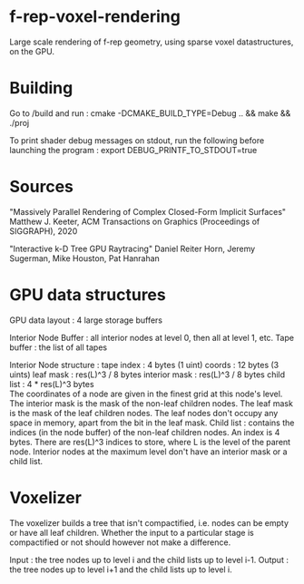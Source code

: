 # f-rep-voxel-rendering
Large scale rendering of f-rep geometry, using sparse voxel datastructures, on the GPU.

# Building
Go to /build and run :
cmake -DCMAKE_BUILD_TYPE=Debug .. && make && ./proj

To print shader debug messages on stdout, run the following before launching the program :
export DEBUG_PRINTF_TO_STDOUT=true

# Sources

"Massively Parallel Rendering of Complex Closed-Form Implicit Surfaces"
Matthew J. Keeter, ACM Transactions on Graphics (Proceedings of SIGGRAPH), 2020

"Interactive k-D Tree GPU Raytracing"
Daniel Reiter Horn, Jeremy Sugerman, Mike Houston, Pat Hanrahan

# GPU data structures

GPU data layout : 4 large storage buffers

Interior Node Buffer : all interior nodes at level 0, then all at level 1, etc.
Tape buffer : the list of all tapes 

Interior Node structure :
    tape index        : 4 bytes (1 uint)
    coords            : 12 bytes (3 uints)
    leaf  mask        : res(L)^3 / 8 bytes
    interior mask     : res(L)^3 / 8 bytes 
    child list        : 4 * res(L)^3 bytes   
The coordinates of a node are given in the finest grid at this node's level.
The interior mask is the mask of the non-leaf children nodes.
The leaf mask is the mask of the leaf children nodes.
The leaf nodes don't occupy any space in memory,
    apart from the bit in the leaf mask. 
Child list : contains the indices (in the node buffer) of the non-leaf children nodes. 
    An index is 4 bytes. 
    There are res(L)^3 indices to store, where L is the level of the parent node.
Interior nodes at the maximum level don't have an interior mask or a child list.


# Voxelizer

The voxelizer builds a tree that isn't compactified, 
i.e. nodes can be empty or have all leaf children.
Whether the input to a particular stage is compactified or not should
however not make a difference.

Input : the tree nodes up to level i and the child lists up to level i-1.
Output : the tree nodes up to level i+1 and the child lists up to level i.
